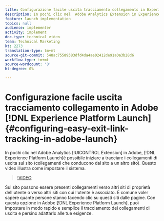 ```yaml
---
title: Configurazione facile uscita tracciamento collegamento in Experience Platform Launch
description: In pochi clic nel  Adobe Analytics Extension in Experience Platform Launch, potete iniziare a tracciare i collegamenti di uscita sul sito (collegamenti che conducono da un sito a un altro). Questo video illustra come impostare il sistema.
feature: launch implementation
topics: null
audience: implementer
activity: implement
doc-type: technical video
team: Technical Marketing
kt: 2273
translation-type: tm+mt
source-git-commit: 548ac75589383dfd4da4ae02412de91a0a3b28d6
workflow-type: tm+mt
source-wordcount: '0'
ht-degree: 0%

---
```



# Configurazione facile uscita tracciamento collegamento in  Adobe [!DNL Experience Platform Launch] {#configuring-easy-exit-link-tracking-in-adobe-launch}

In pochi clic nel  Adobe Analytics [!UICONTROL Extension] in  Adobe, [!DNL Experience Platform Launch]è possibile iniziare a tracciare i collegamenti di uscita sul sito (collegamenti che conducono dal sito a un altro sito). Questo video illustra come impostare il sistema.

>[!VIDEO](https://video.tv.adobe.com/v/25763/?quality=12)

Sul sito possono essere presenti collegamenti verso altri siti di proprietà dell&#39;utente o verso altri siti con cui l&#39;utente è associato. È comune voler sapere quante persone stanno facendo clic su questi siti dalle pagine. Con questa opzione in  Adobe [!DNL Experience Platform Launch], puoi impostare in modo rapido e semplice il tracciamento dei collegamenti di uscita e persino adattarlo alle tue esigenze.
